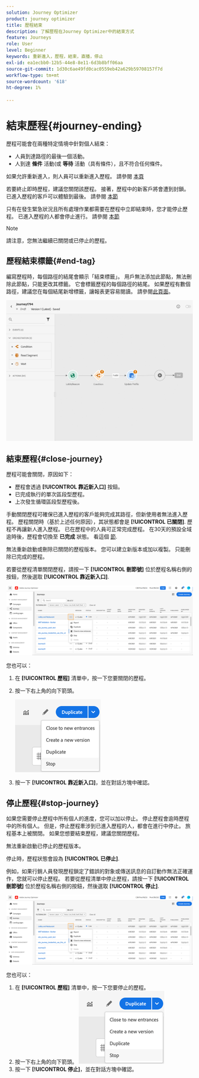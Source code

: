```yaml
---
solution: Journey Optimizer
product: journey optimizer
title: 歷程結束
description: 了解歷程在Journey Optimizer中的結束方式
feature: Journeys
role: User
level: Beginner
keywords: 重新進入，歷程，結束，直播，停止
exl-id: ea1ecbb0-12b5-44e8-8e11-6d3b8bff06aa
source-git-commit: 1d30c6ae49fd0cac0559eb42a629b59708157f7d
workflow-type: tm+mt
source-wordcount: '618'
ht-degree: 1%

---
```


# 結束歷程{#journey-ending}

歷程可能會在兩種特定情境中針對個人結束：

* 人員到達路徑的最後一個活動。
* 人到達 **條件** 活動(或 **等待** 活動（具有條件），且不符合任何條件。

如果允許重新進入，則人員可以重新進入歷程。 請參閱 [本頁](../building-journeys/journey-gs.md#change-properties)

若要終止即時歷程，建議您關閉該歷程。 接著，歷程中的新客戶將會遭到封鎖。 已進入歷程的客戶可以體驗到最後。 請參閱 [本節](../building-journeys/journey.md#close-journey)

只有在發生緊急狀況且所有處理作業都需要在歷程中立即結束時，您才能停止歷程。 已進入歷程的人都會停止進行。 請參閱 [本節](../building-journeys/journey.md#stop-journey)

>[!NOTE]
>
>請注意，您無法繼續已關閉或已停止的歷程。

## 歷程結束標籤{#end-tag}

編寫歷程時，每個路徑的結尾會顯示「結束標籤」。 用戶無法添加此節點，無法刪除此節點，只能更改其標籤。 它會標籤歷程的每個路徑的結尾。 如果歷程有數個路徑，建議您在每個結尾新增標籤，讓報表更容易閱讀。 請參閱[此頁面](../reports/live-report.md)。

![](assets/journey-end.png)

<!--

### End activity{#journey-end-activity}

The **[!UICONTROL End]** activity allows you to mark the end of each path of the journey. It is not mandatory but recommended for visual clarity. See [this page](../building-journeys/end-activity.md)

![](assets/journey54.png)

-->

## 結束歷程{#close-journey}

歷程可能會關閉，原因如下：

* 歷程會透過 **[!UICONTROL 靠近新入口]** 按鈕。
* 已完成執行的單次區段型歷程。
* 上次發生循環區段型歷程後。

手動關閉歷程可確保已進入歷程的客戶能夠完成其路徑，但新使用者無法進入歷程。 歷程關閉時（基於上述任何原因），其狀態都會是 **[!UICONTROL 已關閉]**. 歷程不再讓新人進入歷程。 已在歷程中的人員可正常完成歷程。 在30天的預設全域逾時後，歷程會切換至 **已完成** 狀態。 看這個 [節](../building-journeys/journey-gs.md#global_timeout).

無法重新啟動或刪除已關閉的歷程版本。 您可以建立新版本或加以複製。 只能刪除已完成的歷程。

若要從歷程清單關閉歷程，請按一下 **[!UICONTROL 刪節號]** 位於歷程名稱右側的按鈕，然後選取 **[!UICONTROL 靠近新入口]**.

![](assets/journey-finish-quick-action.png)

您也可以：

1. 在 **[!UICONTROL 歷程]** 清單中，按一下您要關閉的歷程。
1. 按一下右上角的向下箭頭。

   ![](assets/finish_drop_down_list.png)

1. 按一下 **[!UICONTROL 靠近新入口]**，並在對話方塊中確認。

## 停止歷程{#stop-journey}

如果您需要停止歷程中所有個人的進度，您可以加以停止。 停止歷程會逾時歷程中的所有個人。 但是，停止歷程牽涉到已進入歷程的人，都會在進行中停止。 旅程基本上被關閉。 如果您想要結束歷程，建議您關閉歷程。

無法重新啟動已停止的歷程版本。

停止時，歷程狀態會設為 **[!UICONTROL 已停止]**.

例如，如果行銷人員發現歷程鎖定了錯誤的對象或傳送訊息的自訂動作無法正確運作，您就可以停止歷程。 若要從歷程清單中停止歷程，請按一下 **[!UICONTROL 刪節號]** 位於歷程名稱右側的按鈕，然後選取 **[!UICONTROL 停止]**.

![](assets/journey-finish-quick-action.png)

您也可以：

1. 在 **[!UICONTROL 歷程]** 清單中，按一下您要停止的歷程。
1. 按一下右上角的向下箭頭。
   ![](assets/finish_drop_down_list.png)
1. 按一下 **[!UICONTROL 停止]**，並在對話方塊中確認。
